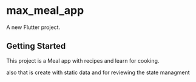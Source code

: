 # max_meal_app

A new Flutter project.

## Getting Started

This project is a Meal app with recipes and learn for cooking.

also that is create with static data and for reviewing the state managment

